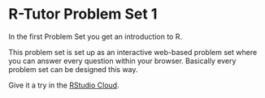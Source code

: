# R-Tutor Problem Set 1

In the first Problem Set you get an introduction to R.

This problem set is set up as an interactive web-based problem set where you can answer every question within your browser.
Basically every problem set can be designed this way.

Give it a try in the [RStudio Cloud](https://posit.cloud/content/1857656).
